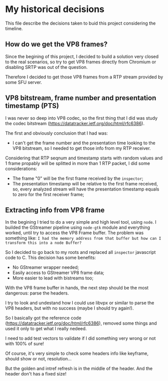 # My historical decisions

This file describe the decisions taken to buid this project considering the timeline.

## How do we get the VP8 frames?

Since the begining of this project, I decided to build a solution very closed to the real scenarios, so try to get VP8 frames directly from Chromium or disabling SRTP was out of the question.

Therefore I decided to get those VP8 frames from a RTP stream provided by some SFU server. 


## VP8 bitstream, frame number and presentation timestamp (PTS)

I was never so deep into VP8 codec, so the first thing that I did was study the codec bitstream (https://datatracker.ietf.org/doc/html/rfc6386).

The first and obviously conclusion that I had was: 
  - I can't get the frame number and the presentation time looking to the VP8 bitstream, so I needed to get those info from my RTP receiver.


Considering that RTP seqnum and timestamp starts with random values and 1 frame propably will be splitted in more than 1 RTP packet, I did some considerations:
  - The frame "0" will be the first frame received by the `inspector`;
  - The presentation timestamp will be relative to the first frame received, so, every analyzed stream will have the presentation timestamp equals to zero for the first receiver frame;


## Extracting info from VP8 frame

In the begining I tried to do a very simple and high level tool, using `node`. 
I builded the GStreamer pipeline using `node-gtk` module and everything worked, until try to access the VP8 Frame buffer. 
The problem was something like: `I had the memory address from that buffer but how can I transform this into a node Buffer?`

So I decided to go back to my roots and replaced all `inspector` javascript code to C. This decision has some benefits:
  - No GStreamer wrapper needed;
  - Easily access to GStreamer VP8 frame data;
  - More easier to lead with bistreams too;


With the VP8 frame buffer in hands, the next step should be the most dangerous: parse the headers.

I try to look and undestand how I could use libvpx or similar to parse the VP8 headers, but with no success (maybe I should try again!).

So I basically got the reference code (https://datatracker.ietf.org/doc/html/rfc6386), removed some things and used it only to get what I really nedeed.

I need to add test vectors to validate if I did something very wrong or not with 100% of sure!

Of course, it's very simple to check some headers info like keyframe, should show or not, resolution... 

But the golden and intref refresh is in the middle of the header. And the header don't has a fixed size!


## 